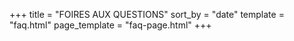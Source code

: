 +++
title = "FOIRES AUX QUESTIONS"
sort_by = "date"
template = "faq.html"
page_template = "faq-page.html"
+++
